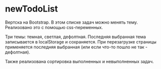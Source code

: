 # newTodoList

Вертска на Bootstrap. В этом списке задач можно менять тему. Реализовано это с помощью css-переменных.

Три темы: темная, светлая, дефолтная. Последняя выбранная тема записывается в localStorage и сохраняется. При перезагрузке 
страницы применяется последняя выбранная (или если что-то пошло не так - дефолтная).

Также реализована сортировка выполненных и невыполненных задач.
